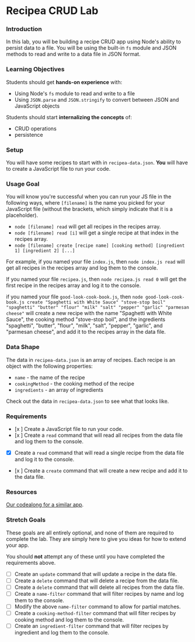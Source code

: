 # Recipea CRUD Lab

### Introduction

In this lab, you will be building a recipe CRUD app using Node's ability to persist data to a file. You will be using the built-in `fs` module and JSON methods to read and write to a data file in JSON format.

### Learning Objectives

Students should get **hands-on experience** with:

- Using Node's `fs` module to read and write to a file
- Using `JSON.parse` and `JSON.stringify` to convert between JSON and JavaScript objects

Students should start **internalizing the concepts** of:

- CRUD operations
- persistence

### Setup

You will have some recipes to start with in `recipea-data.json`. **You** will have to create a JavaScript file to run your code.

### Usage Goal

You will know you're successful when you can run your JS file in the following ways, where `[filename]` is the name you picked for your JavaScript file (without the brackets, which simply indicate that it is a placeholder).

- `node [filename] read` will get all recipes in the recipes array.
- `node [filename] read [i]` will get a single recipe at that index in the recipes array.
- `node [filename] create [recipe name] [cooking method] [ingredient 1] [ingredient 2] [...]`

For example, if you named your file `index.js`, then `node index.js read` will get all recipes in the recipes array and log them to the console.

If you named your file `recipea.js`, then `node recipea.js read 0` will get the first recipe in the recipes array and log it to the console.

if you named your file `good-look-cook-book.js`, then `node good-look-cook-book.js create "Spaghetti with White Sauce" "stove-stop boil" "spaghetti" "butter" "flour" "milk" "salt" "pepper" "garlic" "parmesan cheese"` will create a new recipe with the name "Spaghetti with White Sauce", the cooking method "stove-stop boil", and the ingredients "spaghetti", "butter", "flour", "milk", "salt", "pepper", "garlic", and "parmesan cheese", and add it to the recipes array in the data file.

### Data Shape

The data in `recipea-data.json` is an array of recipes. Each recipe is an object with the following properties:

- `name` - the name of the recipe
- `cookingMethod` - the cooking method of the recipe
- `ingredients` - an array of ingredients

Check out the data in `recipea-data.json` to see what that looks like.

### Requirements

- [x ] Create a JavaScript file to run your code.
- [x ] Create a `read` command that will read all recipes from the data file and log them to the console.
- [x] Create a `read` command that will read a single recipe from the data file and log it to the console.
- [x ] Create a `create` command that will create a new recipe and add it to the data file.

### Resources

[Our codealong for a similar app](https://github.com/AnnieCannons/crud-codealong).

### Stretch Goals

These goals are all entirely optional, and none of them are required to complete the lab. They are simply here to give you ideas for how to extend your app.

You should **not** attempt any of these until you have completed the requirements above.

- [ ] Create an `update` command that will update a recipe in the data file.
- [ ] Create a `delete` command that will delete a recipe from the data file.
- [ ] Create a `delete` command that will delete all recipes from the data file.
- [ ] Create a `name-filter` command that will filter recipes by name and log them to the console.
- [ ] Modify the above `name-filter` command to allow for partial matches.
- [ ] Create a `cooking-method-filter` command that will filter recipes by cooking method and log them to the console.
- [ ] Create an `ingredient-filter` command that will filter recipes by ingredient and log them to the console.
